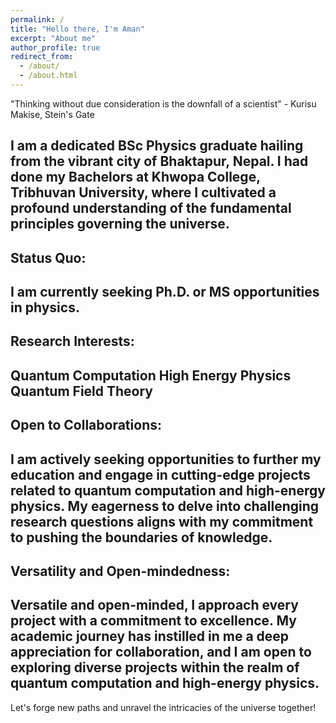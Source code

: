```yaml
---
permalink: /
title: "Hello there, I'm Aman"
excerpt: "About me"
author_profile: true
redirect_from: 
  - /about/
  - /about.html
---
```


"Thinking without due consideration is the downfall of a scientist" - Kurisu Makise, Stein's Gate

I am a dedicated BSc Physics graduate hailing from the vibrant city of Bhaktapur, Nepal. I had done my Bachelors at Khwopa College, Tribhuvan University, where I cultivated a profound understanding of the fundamental principles governing the universe.
-----
## Status Quo:
I am currently seeking Ph.D. or MS opportunities in physics.
-----
## Research Interests:
Quantum Computation
High Energy Physics
Quantum Field Theory
-----
## Open to Collaborations:
I am actively seeking opportunities to further my education and engage in cutting-edge projects related to quantum computation and high-energy physics. My eagerness to delve into challenging research questions aligns with my commitment to pushing the boundaries of knowledge.
-----
## Versatility and Open-mindedness:
Versatile and open-minded, I approach every project with a commitment to excellence. My academic journey has instilled in me a deep appreciation for collaboration, and I am open to exploring diverse projects within the realm of quantum computation and high-energy physics.
------


Let's forge new paths and unravel the intricacies of the universe together!
